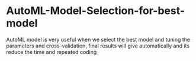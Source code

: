 # AutoML-Model-Selection-for-best-model
AutoML model is very useful when we select the best model and tuning the parameters and cross-validation, final results will give automatically and its reduce the time and repeated coding
